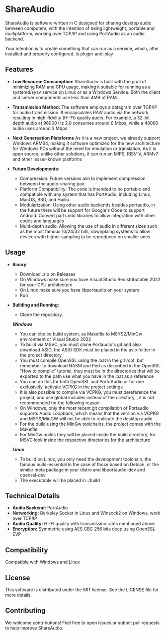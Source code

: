 # ShareAudio

ShareAudio is software written in C designed for sharing desktop audio between computers, with the intention of being lightweight, portable and multiplatform, working over TCP/IP and using PortAudio as an audio backend.

Your intention is to create something that can run as a service, which, after installed and properly configured, is plugin-and-play

## Features

- **Low Resource Consumption:** ShareAudio is built with the goal of minimizing RAM and CPU usage, making it suitable for running as a systemd/sysv service on Linux or as a Windows Service. Both the client and server components use less than 4MB of RAM.

- **Transmission Method:** The software employs a datagram over TCP/IP for audio transmission. It encapsulates RAW audio via the network, resulting in high-fidelity (HI-FI) quality audio. For example, a 32-bit depth audio at 96000 Hz 2.0 consumes around 6 Mbps, while a 48000 audio uses around 3 Mbps.

- **Next Genereation Plataforms** As it is a new project, we already support Windows ARM64, making it software optimized for the new architecture for Windows PCs without the need for emulation or translation, As it is open source, unlike other solutions, it can run on MIPS, RISV-V, ARMv7 and other lesser-known platforms

- **Future Developments:**
  - Compression: Future versions aim to implement compression between the audio-sharing pair.
  - Platform Compatibility: The code is intended to be portable and compatible with any system that has PortAudio, including Linux, MacOS, BSD, and Haiku.
  - Modularization: Using other audio backends besides portaudio, in the future there will be support for Google's Oboe to support Android. Convert parts into libraries to allow integration with other codes and languages
  - Multi-depth audio: Allowing the use of audio in different sizes such as the most famous 16/24/32 bits, downplaing systems to allow devices with higher sampling to be reproduced on smaller ones

## Usage

- **Binary**
  - Download .zip on Releases
  - On Windows make sure you have Visual Studio Redistributable 2022 for your CPU architecture
  - On Linux make sure you have libportaudio on your system
  - Run

- **Building and Running:**
  - Clone the repository.

  ***Windows***
  - You can choice build system, as Makefile to MSYS2/MinGw environment or Visual Studio 2022
  - To build via MSVC, you must clone Portaudio's git and also download ASIO, the ASIO SDK must be placed in the asio folder in the project directory
  - You must compile OpenSSL using the .bat in the git root, but remember to download NASM and Perl as described in the OpenSSL "How to compile" tutorial, they must be in the directories that will be exported to the path use what you have in the .bat as a reference
  - You can do this for both OpenSSL and PortuAudio or for one exclusively, activate VCPKG in the project settings
  - It is also possible to compile via VCPKG, you must dereference the project, and use global includes instead of the directory, , it is not recommended for the following reason
  - On Windows, only the most recent git compilation of Portaudio supports Audio Loopback, which means that the version via VCPKG and MSYS/MinGW will not be able to replicate the desktop audio
  - For the build using the MinGw toolchains, the project comes with the Makefile
  - For MinGw builds they will be placed inside the build directory, for MSVC look inside the respective directories for the architecture

  ***Linux***
  - To build on Linux, you only need the development toolchain, the famous build-essential in the case of those based on Debian, or the similar meta package in your distro and libportaudio-dev and openssl-dev
  - The executable will be placed in ./build

## Technical Details

- **Audio Backend:** PortAudio
- **Networking:** Berkeley Socket in Linux and Winsock2 on Windows, work over TCP/IP
- **Audio Quality:** HI-FI quality with transmission rates mentioned above
- **Encryption:** Symmetric using AES CBC 256 bits deep using OpenSSL EVP

## Compatibility

Compatible with Windows and Linux

## License

This software is distributed under the MIT license. See the LICENSE file for more details.

## Contributing

We welcome contributions! Feel free to open issues or submit pull requests to help improve ShareAudio.

